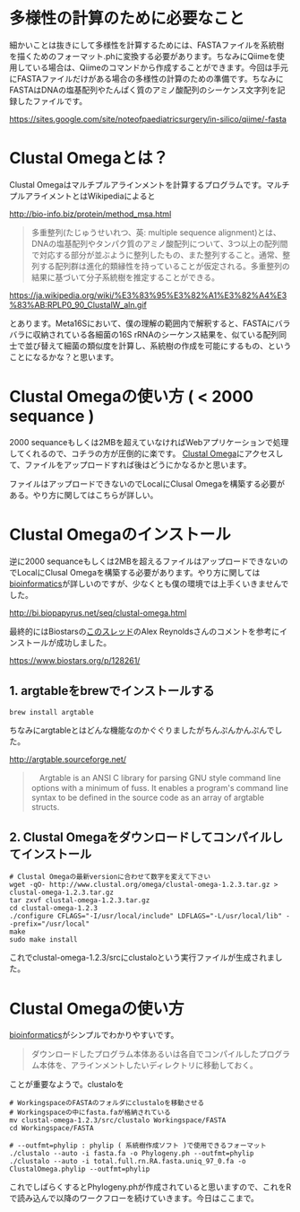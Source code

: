 

# 多様性の計算のために必要なこと
細かいことは抜きにして多様性を計算するためには、FASTAファイルを系統樹を描くためのフォーマット.phに変換する必要があります。ちなみにQiimeを使用している場合は、Qiimeのコマンドから作成することができます。今回は手元にFASTAファイルだけがある場合の多様性の計算のための準備です。ちなみにFASTAはDNAの塩基配列やたんぱく質のアミノ酸配列のシーケンス文字列を記録したファイルです。

https://sites.google.com/site/noteofpaediatricsurgery/in-silico/qiime/-fasta

# Clustal Omegaとは？
Clustal Omegaはマルチプルアラインメントを計算するプログラムです。マルチプルアライメントとはWikipediaによると

http://bio-info.biz/protein/method_msa.html

> 多重整列(たじゅうせいれつ、英: multiple sequence alignment)とは、DNAの塩基配列やタンパク質のアミノ酸配列について、3つ以上の配列間で対応する部分が並ぶように整列したもの、また整列すること。通常、整列する配列群は進化的類縁性を持っていることが仮定される。多重整列の結果に基づいて分子系統樹を推定することができる。

https://ja.wikipedia.org/wiki/%E3%83%95%E3%82%A1%E3%82%A4%E3%83%AB:RPLP0_90_ClustalW_aln.gif

とあります。Meta16Sにおいて、僕の理解の範囲内で解釈すると、FASTAにバラバラに収納されている各細菌の16S rRNAのシーケンス結果を、似ている配列同士で並び替えて細菌の類似度を計算し、系統樹の作成を可能にするもの、ということになるかな？と思います。

# Clustal Omegaの使い方 ( < 2000 sequance )
2000 sequanceもしくは2MBを超えていなければWebアプリケーションで処理してくれるので、コチラの方が圧倒的に楽です。
[Clustal Omega](http://www.ebi.ac.uk/Tools/msa/clustalo/)にアクセスして、ファイルをアップロードすれば後はどうにかなるかと思います。

ファイルはアップロードできないのでLocalにClusal Omegaを構築する必要がある。やり方に関してはこちらが詳しい。


# Clustal Omegaのインストール
逆に2000 sequanceもしくは2MBを超えるファイルはアップロードできないのでLocalにClusal Omegaを構築する必要があります。やり方に関しては[bioinformatics](http://bi.biopapyrus.net/seq/clustal-omega.html)が詳しいのですが、少なくとも僕の環境では上手くいきませんでした。

http://bi.biopapyrus.net/seq/clustal-omega.html

最終的にはBiostarsの[このスレッド](https://www.biostars.org/p/128261/)のAlex Reynoldsさんのコメントを参考にインストールが成功しました。

https://www.biostars.org/p/128261/

## 1. argtableをbrewでインストールする
```
brew install argtable
```
ちなみにargtableとはどんな機能なのかぐぐりましたがちんぷんかんぷんでした。

http://argtable.sourceforge.net/

>　Argtable is an ANSI C library for parsing GNU style command line options with a minimum of fuss. It enables a program's command line syntax to be defined in the source code as an array of argtable structs.

## 2. Clustal Omegaをダウンロードしてコンパイルしてインストール
```
# Clustal Omegaの最新versionに合わせて数字を変えて下さい
wget -qO- http://www.clustal.org/omega/clustal-omega-1.2.3.tar.gz > clustal-omega-1.2.3.tar.gz 
tar zxvf clustal-omega-1.2.3.tar.gz
cd clustal-omega-1.2.3
./configure CFLAGS="-I/usr/local/include" LDFLAGS="-L/usr/local/lib" --prefix="/usr/local"
make
sudo make install
```
これでclustal-omega-1.2.3/srcにclustaloという実行ファイルが生成されました。

# Clustal Omegaの使い方
[bioinformatics](http://bi.biopapyrus.net/seq/clustal-omega.html)がシンプルでわかりやすいです。

> ダウンロードしたプログラム本体あるいは各自でコンパイルしたプログラム本体を、アラインメントしたいディレクトリに移動しておく。

ことが重要なようで。clustaloを

```
# WorkingspaceのFASTAのフォルダにclustaloを移動させる
# Workingspaceの中にfasta.faが格納されている
mv clustal-omega-1.2.3/src/clustalo Workingspace/FASTA
cd Workingspace/FASTA

# --outfmt=phylip : phylip ( 系統樹作成ソフト )で使用できるフォーマット
./clustalo --auto -i fasta.fa -o Phylogeny.ph --outfmt=phylip
./clustalo --auto -i total.full.rn.RA.fasta.uniq_97_0.fa -o ClustalOmega.phylip --outfmt=phylip
```

これでしばらくするとPhylogeny.phが作成されていると思いますので、これをRで読み込んで以降のワークフローを続けていきます。今日はここまで。
